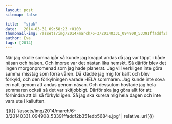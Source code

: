 ```yaml
---
layout: post
sitemap: false

title:  "sjuk"
date:   2014-03-31 09:58:23 +0100
thumbnail-img: /assets/img/2014/march/6-3/20140331_094908_53391ffaddf2b351edb5684e.jpg
author: Eva
tags: [2014]
---
```


När jag skulle somna igår så kunde jag knappt andas då jag var täppt i både näsan och halsen. Och imorse var det nästan lika hemskt. Så därför blev det ingen morgonpromenad som jag hade planerat. Jag vill verkligen inte göra samma misstag som förra våren. Då klädde jag mig för kallt och blev förkyld, och den förkylningen varade HELA sommaren. Jag kunde inte sova en natt genom att andas genom näsan. Och dessutom hostade jag hela sommaren också så det var skitjobbigt. Därför ska jag göra allt för att förhindra att bli så förkyld igen. Så jag ska kurera mig hela dagen och inte vara ute i kalluften.

![]({{ '/assets/img/2014/march/6-3/20140331_094908_53391ffaddf2b351edb5684e.jpg'  | relative_url }})

